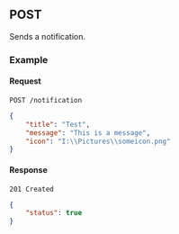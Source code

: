 ## POST

Sends a notification.

### Example

#### Request

`POST /notification`

```json
{
    "title": "Test",
    "message": "This is a message",
    "icon": "I:\\Pictures\\someicon.png"
}
```

#### Response

`201 Created`

```json
{
    "status": true
}
```

